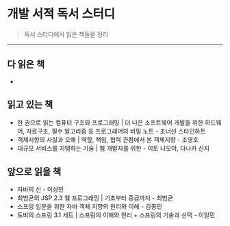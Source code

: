 # 개발 서적 독서 스터디
> 독서 스터디에서 읽은 책들을 정리

---

## 다 읽은 책
- 

## 읽고 있는 책
- 한 권으로 읽는 컴퓨터 구조와 프로그래밍 | 더 나은 소프트웨어 개발을 위한 하드웨어, 자료구조, 필수 알고리즘 등 프로그래머의 비밀 노트 - 조너선 스타인하트
- 객체지향의 사실과 오해 | 역할, 책임, 협력 관점에서 본 객체지향 - 조영호
- 대규모 서비스를 지탱하는 기술 | 웹 개발자를 위한 - 이토 나오야, 다나카 신지

## 앞으로 읽을 책
- 자바의 신 - 이상민
- 최범균의 JSP 2.3 웹 프로그래밍 | 기초부터 중급까지 - 최범균
- 스프링 입문을 위한 자바 객체 지향의 원리와 이해 - 김종민
- 토비의 스프링 3.1 세트 | 스프링의 이해와 원리 + 스프링의 기술과 선택 - 이일민
